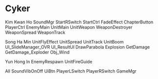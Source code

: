 # Cyker
Kim Kwan Ho 
SoundMgr
StartRSwitch
StartCtrl
FadeEffect
ChapterButton
PlayerCtrl
EnemyMain
UnitMain
UnitWeapon
WeaponDestroyer
WeaponSpread
WeaponTrack

Song Ha Min
UnitFlyEffect
UnitSpread
UnitTrack
UnitBoom
UI_SlideManager_OVR
UI_ResultUI
DrawParabola
Explosion
GetDamage
GetDamage_Exploder
Obj_Wind

Yun Hong In
EnemyRespawn
UnitFireGuide

All
SoundVibOnOff
UiBtn
PlayerLSwitch
PlayerRSwitch
GameMgr
